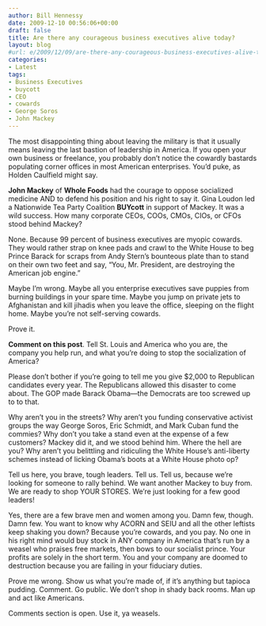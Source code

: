 ```yaml
---
author: Bill Hennessy
date: 2009-12-10 00:56:06+00:00
draft: false
title: Are there any courageous business executives alive today?
layout: blog
#url: e/2009/12/09/are-there-any-courageous-business-executives-alive-today/
categories:
- Latest
tags:
- Business Executives
- buycott
- CEO
- cowards
- George Soros
- John Mackey
---
```


The most disappointing thing about leaving the military is that it usually means leaving the last bastion of leadership in America. If you open your own business or freelance, you probably don’t notice the cowardly bastards populating corner offices in most American enterprises. You’d puke, as Holden Caulfield might say.

 

**John Mackey** of **Whole Foods** had the courage to oppose socialized medicine AND to defend his position and his right to say it. Gina Loudon led a Nationwide Tea Party Coalition **BUYcott** in support of Mackey. It was a wild success. How many corporate CEOs, COOs, CMOs, CIOs, or CFOs stood behind Mackey?

 

None. Because 99 percent of business executives are myopic cowards. They would rather strap on knee pads and crawl to the White House to beg Prince Barack for scraps from Andy Stern’s bounteous plate than to stand on their own two feet and say, “You, Mr. President, are destroying the American job engine.” 

 

Maybe I’m wrong. Maybe all you enterprise executives save puppies from burning buildings in your spare time. Maybe you jump on private jets to Afghanistan and kill jihadis when you leave the office, sleeping on the flight home. Maybe you’re not self-serving cowards.

 

Prove it. 

 

**Comment on this post**. Tell St. Louis and America who you are, the company you help run, and what you’re doing to stop the socialization of America?

 

Please don’t bother if you’re going to tell me you give $2,000 to Republican candidates every year. The Republicans allowed this disaster to come about. The GOP made Barack Obama—the Democrats are too screwed up to to that. 

 

Why aren’t you in the streets? Why aren’t you funding conservative activist groups the way George Soros, Eric Schmidt, and Mark Cuban fund the commies? Why don’t you take a stand even at the expense of a few customers? Mackey did it, and we stood behind him. Where the hell are you? Why aren’t you belittling and ridiculing the White House’s anti-liberty schemes instead of licking Obama’s boots at a White House photo op?

 

Tell us here, you brave, tough leaders. Tell us. Tell us, because we’re looking for someone to rally behind. We want another Mackey to buy from. We are ready to shop YOUR STORES. We’re just looking for a few good leaders!

 

Yes, there are a few brave men and women among you. Damn few, though. Damn few. You want to know why ACORN and SEIU and all the other leftists keep shaking you down? Because you’re cowards, and you pay. No one in his right mind would buy stock in ANY company in America that’s run by a weasel who praises free markets, then bows to our socialist prince. Your profits are solely in the short term. You and your company are doomed to destruction because you are failing in your fiduciary duties.

 

Prove me wrong. Show us what you’re made of, if it’s anything but tapioca pudding. Comment. Go public. We don’t shop in shady back rooms. Man up and act like Americans. 

 

Comments section is open. Use it, ya weasels. 
